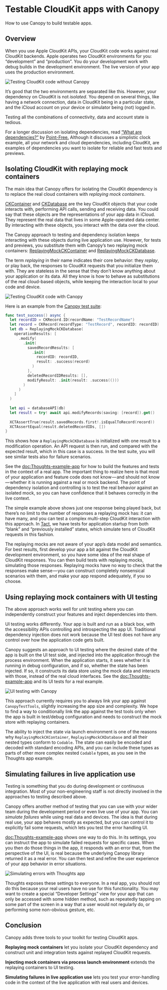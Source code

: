 # Testable CloudKit apps with Canopy

How to use Canopy to build testable apps.

## Overview

When you use Apple CloudKit APIs, your CloudKit code works against real CloudKit backends. Apple operates two CloudKit environments for you: “development” and “production”. You do your development work with debug builds in the development environment. The live version of your app uses the production environment.

![Testing CloudKit code without Canopy](testing-without-canopy)

It’s good that the two environments are separated like this. However, your dependency on CloudKit is not _isolated_. You depend on several things, like having a network connection, data in CloudKit being in a particular state, and the iCloud account on your device or simulator being (not) logged in.

Testing all the combinations of connectivity, data and account state is tedious.

For a longer discussion on isolating dependencies, read [“What are dependencies?”](https://pointfreeco.github.io/swift-dependencies/main/documentation/dependencies/whataredependencies) by [Point-Free.](https://www.pointfree.co) Although it discusses a simplistic clock example, all your network and cloud dependencies, including CloudKit, are examples of dependencies you want to isolate for reliable and fast tests and previews.

## Isolating CloudKit with replaying mock containers

The main idea that Canopy offers for isolating the CloudKit dependency is to replace the real cloud containers with _replaying mock containers_.

[CKContainer](https://developer.apple.com/documentation/cloudkit/ckcontainer) and [CKDatabase](https://developer.apple.com/documentation/cloudkit/ckdatabase) are the key CloudKit objects that your code interacts with, performing API calls, sending and receiving data. You could say that these objects are the representations of your app data in iCloud. They represent the real data that lives in some Apple-operated data center. By interacting with these objects, you interact with the data over the cloud.

The Canopy approach to testing and dependency isolation keeps interacting with these objects during live application use. However, for tests and previews, you substitute them with Canopy’s two replaying mock containers: [ReplayingMockCKContainer](https://github.com/tact/Canopy/blob/main/Targets/CanopyTestTools/Sources/ReplayingMockCKContainer/ReplayingMockCKContainer.swift) and [ReplayingMockCKDatabase](https://github.com/tact/Canopy/blob/main/Targets/CanopyTestTools/Sources/ReplayingMockCKDatabase/ReplayingMockCKDatabase.swift).

The term _replaying_ in their name indicates their core behavior: they _replay_, or play back, the responses to CloudKit requests that you initialize them with. They are stateless in the sense that they don’t know anything about your application or its data. All they know is how to behave as substitutions of the real cloud-based objects, while keeping the interaction local to your code and device.

![Testing CloudKit code with Canopy](testing-with-canopy)

Here is an example from the [Canopy test suite](https://github.com/tact/Canopy/blob/main/Targets/Canopy/Tests/ModifyRecordsTests.swift#L34):

```swift
func test_success() async {
  let recordID = CKRecord.ID(recordName: "TestRecordName")
  let record = CKRecord(recordType: "TestRecord", recordID: recordID)
  let db = ReplayingMockCKDatabase(
    operationResults: [
      .modify(
        .init(
          savedRecordResults: [
            .init(
              recordID: recordID,
              result: .success(record)
            )
          ],
          deletedRecordIDResults: [],
          modifyResult: .init(result: .success(()))
        )
      )
    ]
  )
  
  let api = databaseAPI(db)
  let result = try! await api.modifyRecords(saving: [record]).get()
  
  XCTAssertTrue(result.savedRecords.first!.isEqualToRecord(record))
  XCTAssertEqual(result.deletedRecordIDs, [])
}
```

This shows how a `ReplayingMockCKDatabase` is initialized with one result to a modification operation. An API request is then run, and compared with the expected result, which in this case is a success. In the test suite, you will see similar tests also for failure scenarios.

See the <doc:Thoughts-example-app> for how to build the features and tests in the context of a real app. The important thing to realize here is that most of your application and feature code does not know — and should not know — whether it is running against a real or mock backend. The point of dependency isolation and controlling is to test the real behavior against an isolated mock, so you can have confidence that it behaves correctly in the live context.

The simple example above shows just one response being played back, but there’s no limit to the number of responses a replaying mock has: it can have many, and you can test a complex multi-step CloudKit interaction with this approach. In [Tact](https://justtact.com), we have tests for application startup from both “blank” and “previously installed” states, which simulate tens of CloudKit requests in this fashion.

The replaying mocks are not aware of your app’s data model and semantics. For best results, first develop your app a bit against the CloudKit development environment, so you have some idea of the real shape of CloudKit responses. You can then build tests with replaying mocks, simulating those responses. Replaying mocks have no way to check that the responses make sense — you can construct completely nonsensical scenarios with them, and make your app respond adequately, if you so choose.

## Using replaying mock containers with UI testing

The above approach works well for unit testing where you can independently construct your features and inject dependencies into them.

UI testing works differently. Your app is built and run as a black box, with the accessibility APIs controlling and introspecting the app UI. Traditional dependency injection does not work because the UI test does not have any control over how the application code gets built.

Canopy suggests an approach to UI testing where the desired state of the app is built on the UI test side, and injected into the application through the process environment. When the application starts, it sees whether it is running in debug configuration, and if so, whether the state has been injected. If so, it constructs its data store using the mock data and interacts with those, instead of the real cloud interfaces. See the <doc:Thoughts-example-app> and its UI tests for a real example.

![UI testing with Canopy](testing-ui)

This approach currently requires you to always link your app against `CanopyTestTools`, slightly increasing the app size and complexity. We hope to find a way to conditionally link the app against the test tools only when the app is built in test/debug configuration and needs to construct the mock store with replaying containers.

The ability to inject the state via launch environment is one of the reasons why `ReplayingMockCKContainer`, `ReplayingMockCKDatabase` and all their nested types conform to `Codable`. The state can easily be encoded and decoded with standard encoding APIs, and you can include these types as parts of other more complex nested `Codable` types, as you see in the Thoughts app example.

## Simulating failures in live application use

Testing is something that you do during development or continuous integration. Most of your non-engineering staff is not directly involved in the approaches to testing described above.

Canopy offers another method of testing that you can use with your wider team during the development period or even live use of your app. You can _simulate failures_ while using real data and devices. The idea is that during real use, your app behaves mostly as expected, but you can control it to explicitly fail some requests, which lets you test the error handling UI.

<doc:Thoughts-example-app> shows one way to do this. In its settings, you can instruct the app to simulate failed requests for specific cases. When you then do those things in the app, it responds with an error that, from the perspective of the UI, is real because the underlying Canopy library returned it as a real error. You can then test and refine the user experience of your app behavior in error situations.

![Simulating errors with Thoughts app](thoughts-ios-settings)

Thoughts exposes these settings to everyone. In a real app, you should not do this because your real users have no use for this functionality. You may want to create a special “Developer Settings” view for your app that can only be accessed with some hidden method, such as repeatedly tapping on some part of the screen in a way that a user would not regularly do, or performing some non-obvious gesture, etc.

## Conclusion

Canopy adds three tools to your toolkit for testing CloudKit apps.

**Replaying mock containers** let you isolate your CloudKit dependency and construct unit and integration tests against replayed CloudKit requests.

**Injecting mock containers via process launch environment** extends the replaying containers to UI testing.

**Simulating failures in live application use** lets you test your error-handling code in the context of the live application with real users and devices.
